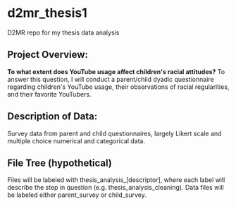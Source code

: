# d2mr_thesis1
D2MR repo for my thesis data analysis 

## Project Overview: 
**To what extent does YouTube usage affect children's racial attitudes?** To answer this question, I will conduct a parent/child dyadic questionnaire regarding children's YouTube usage, their observations of racial regularities, and their favorite YouTubers. 

## Description of Data:
Survey data from parent and child questionnaires, largely Likert scale and multiple choice numerical and categorical data. 

## File Tree (hypothetical)
Files will be labeled with thesis_analysis_[descriptor], where each label will describe the step in question (e.g. thesis_analysis_cleaning).
Data files will be labeled either parent_survey or child_survey.

